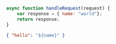 ```javascript worker {"run_on_load":true}

async function handleRequest(request) {
    var response = { name: "world"};
    return response;
}

```
```json template
{ "hello": "${name}" }
```